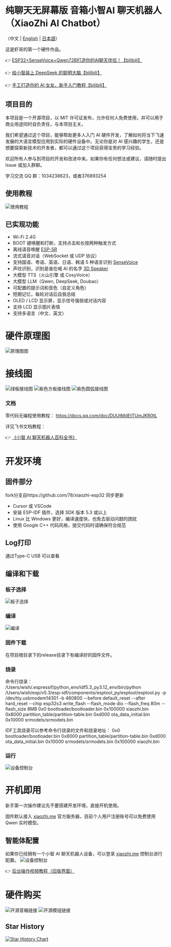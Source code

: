 # 纯聊天无屏幕版 音箱小智AI 聊天机器人 （XiaoZhi AI Chatbot）

（中文 | [English](README_en.md) | [日本語](README_ja.md)）

这是虾哥的第一个硬件作品。

👉 [ESP32+SenseVoice+Qwen72B打造你的AI聊天伴侣！【bilibili】](https://www.bilibili.com/video/BV11msTenEH3/)

👉 [给小智装上 DeepSeek 的聪明大脑【bilibili】](https://www.bilibili.com/video/BV1GQP6eNEFG/)

👉 [手工打造你的 AI 女友，新手入门教程【bilibili】](https://www.bilibili.com/video/BV1XnmFYLEJN/)

## 项目目的

本项目是一个开源项目，以 MIT 许可证发布，允许任何人免费使用，并可以用于商业用途同时自负责任，与本项目无关。

我们希望通过这个项目，能够帮助更多人入门 AI 硬件开发，了解如何将当下飞速发展的大语言模型应用到实际的硬件设备中。无论你是对 AI 感兴趣的学生，还是想要探索新技术的开发者，都可以通过这个项目获得宝贵的学习经验。

欢迎所有人参与到项目的开发和改进中来。如果你有任何想法或建议，请随时提出 Issue 或加入群聊。

学习交流 QQ 群：1034238623，或者376893254

## 使用教程

![使用教程](docs/使用教程.jpg)

## 已实现功能

- Wi-Fi 2.4G
- BOOT 键唤醒和打断，支持点击和长按两种触发方式
- 离线语音唤醒 [ESP-SR](https://github.com/espressif/esp-sr)
- 流式语音对话（WebSocket 或 UDP 协议）
- 支持国语、粤语、英语、日语、韩语 5 种语言识别 [SenseVoice](https://github.com/FunAudioLLM/SenseVoice)
- 声纹识别，识别是谁在喊 AI 的名字 [3D Speaker](https://github.com/modelscope/3D-Speaker)
- 大模型 TTS（火山引擎 或 CosyVoice）
- 大模型 LLM（Qwen, DeepSeek, Doubao）
- 可配置的提示词和音色（自定义角色）
- 短期记忆，每轮对话后自我总结
- OLED / LCD 显示屏，显示信号强弱或对话内容
- 支持 LCD 显示图片表情
- 支持多语言（中文、英文）


# 硬件原理图
![原理图图](docs/SCH_2503原理图.jpg)

# 接线图
![绿板接线图](docs/绿板接线图.png)
![紫色方板接线图](docs/紫色方板接线图.png)
![紫色圆弧接线图](docs/紫色圆弧接线图.png)


### 文档

零代码无编程使用教程：
https://docs.qq.com/doc/DUUtMdEtTUmJKR0tL


详见飞书文档教程：

👉 [《小智 AI 聊天机器人百科全书》](https://ccnphfhqs21z.feishu.cn/wiki/F5krwD16viZoF0kKkvDcrZNYnhb?from=from_copylink)

# 开发环境 
## 固件部分
fork分支自https://github.com/78/xiaozhi-esp32
同步更新

- Cursor 或 VSCode
- 安装 ESP-IDF 插件，选择 SDK 版本 5.3 或以上
- Linux 比 Windows 更好，编译速度快，也免去驱动问题的困扰
- 使用 Google C++ 代码风格，提交代码时请确保符合规范

## Log打印
通过Type-C USB 可以查看

## 编译和下载
### 板子选择
![板子选择](docs/板子选择.png)

### 编译
![编译](docs/log编译完成.png)

### 固件下载
在项目根目录下的release目录下有编译好的固件文件。

### 烧录
命令行烧录：
/Users/wish/.espressif/python_env/idf5.3_py3.12_env/bin/python /Users/wish/esp/v5.3/esp-idf/components/esptool_py/esptool/esptool.py -p /dev/tty.usbmodem14301 -b 460800 --before default_reset --after hard_reset --chip esp32s3 write_flash --flash_mode dio --flash_freq 80m --flash_size 8MB 0x0 bootloader/bootloader.bin 0x100000 xiaozhi.bin 0x8000 partition_table/partition-table.bin 0xd000 ota_data_initial.bin 0x10000 srmodels/srmodels.bin 

IDF工具烧录可以参考命令行烧录的文件和烧录地址：
0x0 bootloader/bootloader.bin 
0x8000 partition_table/partition-table.bin 
0xd000 ota_data_initial.bin 
0x10000 srmodels/srmodels.bin
0x100000 xiaozhi.bin 

### 运行
![设备控制台](docs/log运行.png)


# 开机即用

新手第一次操作建议先不要搭建开发环境，直接开机使用。

固件默认接入 [xiaozhi.me](https://xiaozhi.me) 官方服务器，目前个人用户注册账号可以免费使用 Qwen 实时模型。


## 智能体配置

如果你已经拥有一个小智 AI 聊天机器人设备，可以登录 [xiaozhi.me](https://xiaozhi.me) 控制台进行配置。
![设备控制台](docs/设备控制台.png)

👉 [后台操作视频教程（旧版界面）](https://www.bilibili.com/video/BV1jUCUY2EKM/)

# 硬件购买
![开源音箱链接](docs/开源音箱链接.png)
![开源模组链接](docs/开源模组链接.png)


## Star History

<a href="https://star-history.com/#Boca24/xiaozhi-esp32&Date">
 <picture>
   <source media="(prefers-color-scheme: dark)" srcset="https://api.star-history.com/svg?repos=Boca24/xiaozhi-esp32&type=Date&theme=dark" />
   <source media="(prefers-color-scheme: light)" srcset="https://api.star-history.com/svg?repos=Boca24/xiaozhi-esp32&type=Date" />
   <img alt="Star History Chart" src="https://api.star-history.com/svg?repos=Boca24/xiaozhi-esp32&type=Date" />
 </picture>
</a>

